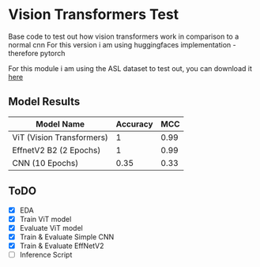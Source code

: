 # Vision Transformers Test
Base code to test out how vision transformers work in comparison to a normal cnn
For this version i am using huggingfaces implementation - therefore pytorch

For this module i am using the ASL dataset to test out, you can download it [here](https://www.kaggle.com/grassknoted/asl-alphabet)

## Model Results
| Model Name                | Accuracy | MCC  |
|---------------------------|----------|------|
| ViT (Vision Transformers) | 1        | 0.99 |
| EffnetV2 B2 (2 Epochs)    | 1        | 0.99 |
| CNN (10 Epochs)           | 0.35     | 0.33 |

## ToDO
- [x] EDA
- [x] Train ViT model
- [x] Evaluate ViT model
- [x] Train & Evaluate Simple CNN
- [x] Train & Evaluate EffNetV2
- [ ] Inference Script